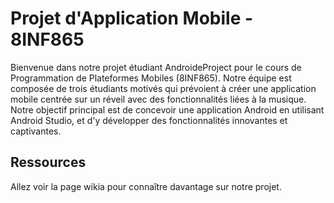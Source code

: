 # Projet d'Application Mobile - 8INF865

Bienvenue dans notre projet étudiant AndroideProject pour le cours de Programmation de Plateformes Mobiles (8INF865). Notre équipe est composée de trois étudiants motivés qui prévoient à créer une application mobile centrée sur un réveil avec des fonctionnalités liées à la musique. Notre objectif principal est de concevoir une application Android en utilisant Android Studio, et d'y développer des fonctionnalités innovantes et captivantes.

## Ressources

Allez voir la page wikia pour connaître davantage sur notre projet.


